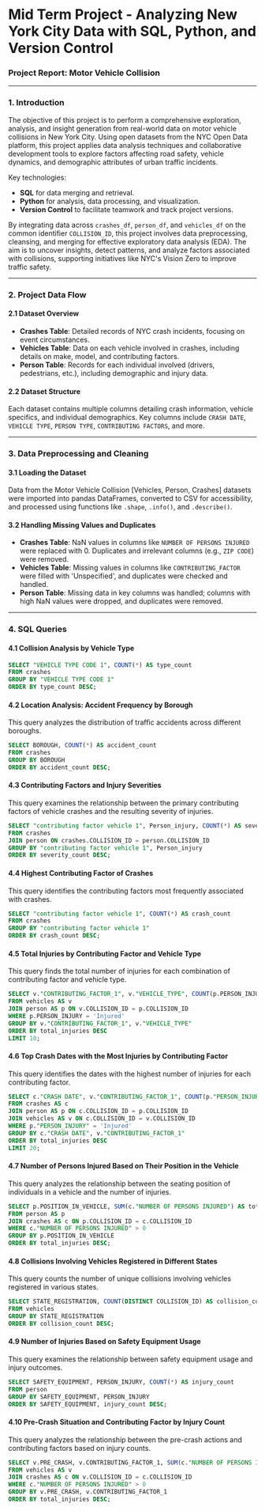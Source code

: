 # Mid Term Project - Analyzing New York City Data with SQL, Python, and Version Control

### Project Report: Motor Vehicle Collision

---

### 1. Introduction

The objective of this project is to perform a comprehensive exploration, analysis, and insight generation from real-world data on motor vehicle collisions in New York City. Using open datasets from the NYC Open Data platform, this project applies data analysis techniques and collaborative development tools to explore factors affecting road safety, vehicle dynamics, and demographic attributes of urban traffic incidents. 

Key technologies:
- **SQL** for data merging and retrieval.
- **Python** for analysis, data processing, and visualization.
- **Version Control** to facilitate teamwork and track project versions.

By integrating data across `crashes_df`, `person_df`, and `vehicles_df` on the common identifier `COLLISION_ID`, this project involves data preprocessing, cleansing, and merging for effective exploratory data analysis (EDA). The aim is to uncover insights, detect patterns, and analyze factors associated with collisions, supporting initiatives like NYC's Vision Zero to improve traffic safety.

---

### 2. Project Data Flow

#### 2.1 Dataset Overview

- **Crashes Table**: Detailed records of NYC crash incidents, focusing on event circumstances.
- **Vehicles Table**: Data on each vehicle involved in crashes, including details on make, model, and contributing factors.
- **Person Table**: Records for each individual involved (drivers, pedestrians, etc.), including demographic and injury data.

#### 2.2 Dataset Structure

Each dataset contains multiple columns detailing crash information, vehicle specifics, and individual demographics. Key columns include `CRASH DATE`, `VEHICLE TYPE`, `PERSON TYPE`, `CONTRIBUTING FACTORS`, and more.

---

### 3. Data Preprocessing and Cleaning

#### 3.1 Loading the Dataset

Data from the Motor Vehicle Collision [Vehicles, Person, Crashes] datasets were imported into pandas DataFrames, converted to CSV for accessibility, and processed using functions like `.shape`, `.info()`, and `.describe()`.

#### 3.2 Handling Missing Values and Duplicates

- **Crashes Table**: NaN values in columns like `NUMBER OF PERSONS INJURED` were replaced with 0. Duplicates and irrelevant columns (e.g., `ZIP CODE`) were removed.
- **Vehicles Table**: Missing values in columns like `CONTRIBUTING_FACTOR` were filled with 'Unspecified', and duplicates were checked and handled.
- **Person Table**: Missing data in key columns was handled; columns with high NaN values were dropped, and duplicates were removed.

---

### 4. SQL Queries

#### 4.1 Collision Analysis by Vehicle Type
```sql
SELECT "VEHICLE TYPE CODE 1", COUNT(*) AS type_count
FROM crashes
GROUP BY "VEHICLE TYPE CODE 1"
ORDER BY type_count DESC;
```

#### 4.2 Location Analysis: Accident Frequency by Borough

This query analyzes the distribution of traffic accidents across different boroughs.

```sql
SELECT BOROUGH, COUNT(*) AS accident_count
FROM crashes
GROUP BY BOROUGH
ORDER BY accident_count DESC;
```


#### 4.3 Contributing Factors and Injury Severities

This query examines the relationship between the primary contributing factors of vehicle crashes and the resulting severity of injuries.

```sql
SELECT "contributing factor vehicle 1", Person_injury, COUNT(*) AS severity_count
FROM crashes 
JOIN person ON crashes.COLLISION_ID = person.COLLISION_ID
GROUP BY "contributing factor vehicle 1", Person_injury
ORDER BY severity_count DESC;
```


#### 4.4 Highest Contributing Factor of Crashes

This query identifies the contributing factors most frequently associated with crashes.

```sql
SELECT "contributing factor vehicle 1", COUNT(*) AS crash_count
FROM crashes
GROUP BY "contributing factor vehicle 1"
ORDER BY crash_count DESC;
```

#### 4.5 Total Injuries by Contributing Factor and Vehicle Type

This query finds the total number of injuries for each combination of contributing factor and vehicle type.

```sql
SELECT v."CONTRIBUTING_FACTOR_1", v."VEHICLE_TYPE", COUNT(p.PERSON_INJURY) AS total_injuries
FROM vehicles AS v 
JOIN person AS p ON v.COLLISION_ID = p.COLLISION_ID
WHERE p.PERSON_INJURY = 'Injured'
GROUP BY v."CONTRIBUTING_FACTOR_1", v."VEHICLE_TYPE"
ORDER BY total_injuries DESC
LIMIT 10;
```

#### 4.6 Top Crash Dates with the Most Injuries by Contributing Factor

This query identifies the dates with the highest number of injuries for each contributing factor.

```sql
SELECT c."CRASH DATE", v."CONTRIBUTING_FACTOR_1", COUNT(p."PERSON_INJURY") AS total_injuries
FROM crashes AS c 
JOIN person AS p ON c.COLLISION_ID = p.COLLISION_ID
JOIN vehicles AS v ON c.COLLISION_ID = v.COLLISION_ID
WHERE p."PERSON_INJURY" = 'Injured'
GROUP BY c."CRASH DATE", v."CONTRIBUTING_FACTOR_1"
ORDER BY total_injuries DESC
LIMIT 20;
```

#### 4.7 Number of Persons Injured Based on Their Position in the Vehicle

This query analyzes the relationship between the seating position of individuals in a vehicle and the number of injuries.

```sql
SELECT p.POSITION_IN_VEHICLE, SUM(c."NUMBER OF PERSONS INJURED") AS total_injuries
FROM person AS p 
JOIN crashes AS c ON p.COLLISION_ID = c.COLLISION_ID
WHERE c."NUMBER OF PERSONS INJURED" > 0
GROUP BY p.POSITION_IN_VEHICLE
ORDER BY total_injuries DESC;
```

#### 4.8 Collisions Involving Vehicles Registered in Different States

This query counts the number of unique collisions involving vehicles registered in various states.

```sql
SELECT STATE_REGISTRATION, COUNT(DISTINCT COLLISION_ID) AS collision_count
FROM vehicles
GROUP BY STATE_REGISTRATION
ORDER BY collision_count DESC;
```

#### 4.9 Number of Injuries Based on Safety Equipment Usage

This query examines the relationship between safety equipment usage and injury outcomes.

```sql
SELECT SAFETY_EQUIPMENT, PERSON_INJURY, COUNT(*) AS injury_count
FROM person
GROUP BY SAFETY_EQUIPMENT, PERSON_INJURY
ORDER BY SAFETY_EQUIPMENT, injury_count DESC;
```

#### 4.10 Pre-Crash Situation and Contributing Factor by Injury Count

This query analyzes the relationship between the pre-crash actions and contributing factors based on injury counts.

```sql
SELECT v.PRE_CRASH, v.CONTRIBUTING_FACTOR_1, SUM(c."NUMBER OF PERSONS INJURED") AS total_injuries
FROM vehicles AS v 
JOIN crashes AS c ON v.COLLISION_ID = c.COLLISION_ID
WHERE c."NUMBER OF PERSONS INJURED" > 0
GROUP BY v.PRE_CRASH, v.CONTRIBUTING_FACTOR_1
ORDER BY total_injuries DESC;
```
